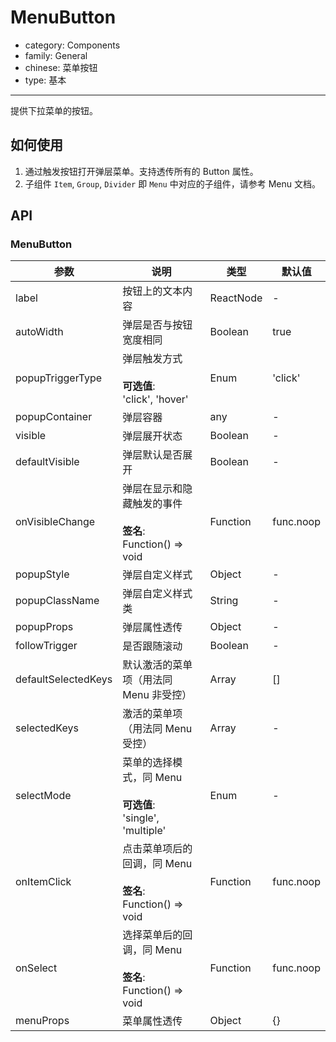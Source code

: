 # MenuButton

-   category: Components
-   family: General
-   chinese: 菜单按钮
-   type: 基本

---

提供下拉菜单的按钮。

## 如何使用

1.  通过触发按钮打开弹层菜单。支持透传所有的 Button 属性。
2.  子组件 `Item`, `Group`, `Divider` 即 `Menu` 中对应的子组件，请参考 Menu 文档。

## API

### MenuButton

| 参数                  | 说明                                                     | 类型        | 默认值       |
| ------------------- | ------------------------------------------------------ | --------- | --------- |
| label               | 按钮上的文本内容                                               | ReactNode | -         |
| autoWidth           | 弹层是否与按钮宽度相同                                            | Boolean   | true      |
| popupTriggerType    | 弹层触发方式<br><br>**可选值**:<br>'click', 'hover'             | Enum      | 'click'   |
| popupContainer      | 弹层容器                                                   | any       | -         |
| visible             | 弹层展开状态                                                 | Boolean   | -         |
| defaultVisible      | 弹层默认是否展开                                               | Boolean   | -         |
| onVisibleChange     | 弹层在显示和隐藏触发的事件<br><br>**签名**:<br>Function() => void     | Function  | func.noop |
| popupStyle          | 弹层自定义样式                                                | Object    | -         |
| popupClassName      | 弹层自定义样式类                                               | String    | -         |
| popupProps          | 弹层属性透传                                                 | Object    | -         |
| followTrigger       | 是否跟随滚动                                                 | Boolean   | -         |
| defaultSelectedKeys | 默认激活的菜单项（用法同 Menu 非受控）                                 | Array     | \[]       |
| selectedKeys        | 激活的菜单项（用法同 Menu 受控）                                    | Array     | -         |
| selectMode          | 菜单的选择模式，同 Menu<br><br>**可选值**:<br>'single', 'multiple' | Enum      | -         |
| onItemClick         | 点击菜单项后的回调，同 Menu<br><br>**签名**:<br>Function() => void  | Function  | func.noop |
| onSelect            | 选择菜单后的回调，同 Menu<br><br>**签名**:<br>Function() => void   | Function  | func.noop |
| menuProps           | 菜单属性透传                                                 | Object    | {}        |
